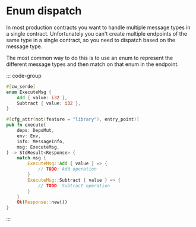 <SectionLabel chapter="core" section="conventions"></SectionLabel>

# Enum dispatch

In most production contracts you want to handle multiple message types in a single contract.
Unfortunately you can't create multiple endpoints of the same type in a single contract, so you need
to dispatch based on the message type.

The most common way to do this is to use an enum to represent the different message types and then
match on that enum in the endpoint.

::: code-group

```Rust [contract.rs]
#[cw_serde]
enum ExecuteMsg {
    Add { value: i32 },
    Subtract { value: i32 },
}

#[cfg_attr(not(feature = "library"), entry_point)]
pub fn execute(
    deps: DepsMut,
    env: Env,
    info: MessageInfo,
    msg: ExecuteMsg,
) -> StdResult<Response> {
    match msg {
        ExecuteMsg::Add { value } => {
            // TODO: Add operation
        }
        ExecuteMsg::Subtract { value } => {
            // TODO: Subtract operation
        }
    }
    Ok(Response::new())
}
```

:::

